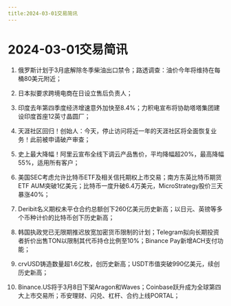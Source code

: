 ```yaml
---
title:2024-03-01交易简讯
---
```

# 2024-03-01交易简讯

1. 俄罗斯计划于3月底解除冬季柴油出口禁令；路透调查：油价今年将维持在每桶80美元附近；

2. 日本拟要求跨境电商在日设立售后负责人；

3. 印度去年第四季度经济增速意外加快至8.4%；力积电宣布将协助塔塔集团建设印度首座12英寸晶圆厂；

4. 天涯社区回归！创始人：今天，停止访问将近一年的天涯社区将全面恢复业务！此前被申请破产审查；

5. 史上最大降幅！阿里云宣布全线下调云产品售价，平均降幅超20%，最高降幅55%，适用所有客户；

6. 美国SEC考虑允许比特币ETF及相关信托期权上市交易；南方东英比特币期货ETF AUM突破1亿美元；比特币一度升破6.4万美元，MicroStrategy股价三天暴涨40%；

7. Deribit名义期权未平仓合约总额创下260亿美元历史新高；以日元、英镑等多个币种计价的比特币创下历史新高；

8. 韩国执政党已无限期推迟放宽加密货币限制的计划；Telegram拟向长期投资者折价出售TON以限制其代币持仓比例至10%；Binance Pay新增ACH支付功能；

9. crvUSD铸造数量超1.6亿枚，创历史新高；USDT市值突破990亿美元，续创历史新高；

10. Binance.US将于3月8日下架Aragon和Waves；Coinbase跃升成为全球第四大上市交易所；币安理财、闪兑、杠杆、合约上线PORTAL；